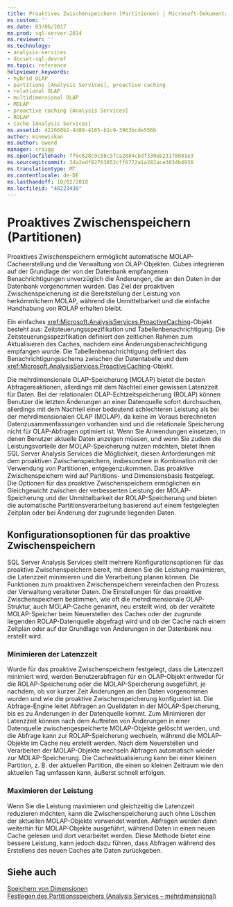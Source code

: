 ```yaml
---
title: Proaktives Zwischenspeichern (Partitionen) | Microsoft-Dokumentation
ms.custom: ''
ms.date: 03/06/2017
ms.prod: sql-server-2014
ms.reviewer: ''
ms.technology:
- analysis-services
- docset-sql-devref
ms.topic: reference
helpviewer_keywords:
- hybrid OLAP
- partitions [Analysis Services], proactive caching
- relational OLAP
- multidimensional OLAP
- MOLAP
- proactive caching [Analysis Services]
- ROLAP
- cache [Analysis Services]
ms.assetid: 422660b2-4d80-4165-b1c9-3963bcde556b
author: minewiskan
ms.author: owend
manager: craigg
ms.openlocfilehash: f79c628c9c58c3fca2884cbdf330eb23178081e3
ms.sourcegitcommit: 3da2edf82763852cff6772a1a282ace3034b4936
ms.translationtype: MT
ms.contentlocale: de-DE
ms.lasthandoff: 10/02/2018
ms.locfileid: "48223430"
---
```

# <a name="proactive-caching-partitions"></a>Proaktives Zwischenspeichern (Partitionen)
  Proaktives Zwischenspeichern ermöglicht automatische MOLAP-Cacheerstellung und die Verwaltung von OLAP-Objekten. Cubes integrieren auf der Grundlage der von der Datenbank empfangenen Benachrichtigungen unverzüglich die Änderungen, die an den Daten in der Datenbank vorgenommen wurden. Das Ziel der proaktiven Zwischenspeicherung ist die Bereitstellung der Leistung von herkömmlichem MOLAP, während die Unmittelbarkeit und die einfache Handhabung von ROLAP erhalten bleibt.  
  
 Ein einfaches <xref:Microsoft.AnalysisServices.ProactiveCaching>-Objekt besteht aus: Zeitsteuerungsspezifikation und Tabellenbenachrichtigung. Die Zeitsteuerungsspezifikation definiert den zeitlichen Rahmen zum Aktualisieren des Caches, nachdem eine Änderungsbenachrichtigung empfangen wurde. Die Tabellenbenachrichtigung definiert das Benachrichtigungsschema zwischen der Datentabelle und dem <xref:Microsoft.AnalysisServices.ProactiveCaching>-Objekt.  
  
 Die mehrdimensionale OLAP-Speicherung (MOLAP) bietet die besten Abfragereaktionen, allerdings mit dem Nachteil einer gewissen Latenzzeit für Daten. Bei der relationalen OLAP-Echtzeitspeicherung (ROLAP) können Benutzer die letzten Änderungen an einer Datenquelle sofort durchsuchen, allerdings mit dem Nachteil einer bedeutend schlechteren Leistung als bei der mehrdimensionalen OLAP (MOLAP), da keine im Voraus berechneten Datenzusammenfassungen vorhanden sind und die relationale Speicherung nicht für OLAP-Abfragen optimiert ist. Wenn Sie Anwendungen einsetzen, in denen Benutzer aktuelle Daten anzeigen müssen, und wenn Sie zudem die Leistungsvorteile der MOLAP-Speicherung nutzen möchten, bietet Ihnen SQL Server Analysis Services die Möglichkeit, diesen Anforderungen mit dem proaktiven Zwischenspeichern, insbesondere in Kombination mit der Verwendung von Partitionen, entgegenzukommen. Das proaktive Zwischenspeichern wird auf Partitions- und Dimensionsbasis festgelegt. Die Optionen für das proaktive Zwischenspeichern ermöglichen ein Gleichgewicht zwischen der verbesserten Leistung der MOLAP-Speicherung und der Unmittelbarkeit der ROLAP-Speicherung und bieten die automatische Partitionsverarbeitung basierend auf einem festgelegten Zeitplan oder bei Änderung der zugrunde liegenden Daten.  
  
## <a name="proactive-caching-configuration-options"></a>Konfigurationsoptionen für das proaktive Zwischenspeichern  
 SQL Server Analysis Services stellt mehrere Konfigurationsoptionen für das proaktive Zwischenspeichern bereit, mit denen Sie die Leistung maximieren, die Latenzzeit minimieren und die Verarbeitung planen können. Die Funktionen zum proaktiven Zwischenspeichern vereinfachen den Prozess der Verwaltung veralteter Daten. Die Einstellungen für das proaktive Zwischenspeichern bestimmen, wie oft die mehrdimensionale OLAP-Struktur, auch MOLAP-Cache genannt, neu erstellt wird, ob der veraltete MOLAP-Speicher beim Neuerstellen des Caches oder der zugrunde liegenden ROLAP-Datenquelle abgefragt wird und ob der Cache nach einem Zeitplan oder auf der Grundlage von Änderungen in der Datenbank neu erstellt wird.  
  
### <a name="minimizing-latency"></a>Minimieren der Latenzzeit  
 Wurde für das proaktive Zwischenspeichern festgelegt, dass die Latenzzeit minimiert wird, werden Benutzerabfragen für ein OLAP-Objekt entweder für die ROLAP-Speicherung oder die MOLAP-Speicherung ausgeführt, je nachdem, ob vor kurzer Zeit Änderungen an den Daten vorgenommen wurden und wie die proaktive Zwischenspeicherung konfiguriert ist. Die Abfrage-Engine leitet Abfragen an Quelldaten in der MOLAP-Speicherung, bis es zu Änderungen in der Datenquelle kommt. Zum Minimieren der Latenzzeit können nach dem Auftreten von Änderungen in einer Datenquelle zwischengespeicherte MOLAP-Objekte gelöscht werden, und die Abfrage kann zur ROLAP-Speicherung wechseln, während die MOLAP-Objekte im Cache neu erstellt werden. Nach dem Neuerstellen und Verarbeiten der MOLAP-Objekte wechseln Abfragen automatisch wieder zur MOLAP-Speicherung. Die Cacheaktualisierung kann bei einer kleinen Partition, z. B. der aktuellen Partition, die einen so kleinen Zeitraum wie den aktuellen Tag umfassen kann, äußerst schnell erfolgen.  
  
### <a name="maximizing-performance"></a>Maximieren der Leistung  
 Wenn Sie die Leistung maximieren und gleichzeitig die Latenzzeit reduzieren möchten, kann die Zwischenspeicherung auch ohne Löschen der aktuellen MOLAP-Objekte verwendet werden. Abfragen werden dann weiterhin für MOLAP-Objekte ausgeführt, während Daten in einen neuen Cache gelesen und dort verarbeitet werden. Diese Methode bietet eine bessere Leistung, kann jedoch dazu führen, dass Abfragen während des Erstellens des neuen Caches alte Daten zurückgeben.  
  
## <a name="see-also"></a>Siehe auch  
 [Speichern von Dimensionen](../multidimensional-models-olap-logical-dimension-objects/dimensions-storage.md)   
 [Festlegen des Partitionsspeichers &#40;Analysis Services – mehrdimensional&#41;](../multidimensional-models/set-partition-storage-analysis-services-multidimensional.md)  
  
  
